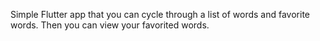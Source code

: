 Simple Flutter app that you can cycle through a list of words and favorite words. Then you can view your favorited words.
